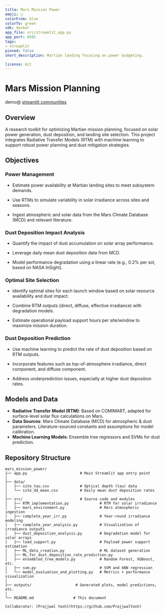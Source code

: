```yaml
---
title: Mars Mission Power
emoji: 🚀
colorFrom: blue
colorTo: green
sdk: docker
app_file: src/streamlit_app.py
app_port: 8501
tags:
- streamlit
pinned: false
short_description: Martian landing focusing on power budgeting.

license: mit
---
```


# Mars Mission Planning
demo@ [streamlit communities](https://mars-mission-power.streamlit.app/)

## Overview
A research toolkit for optimizing Martian mission planning, focused on solar power generation, dust deposition, and landing site selection. This project integrates Radiative Transfer Models (RTM) with machine learning to support robust power planning and dust mitigation strategies.
## Objectives

### Power Management 
- Estimate power availability at Martian landing sites to meet subsystem demands.

- Use RTMs to simulate variability in solar irradiance across sites and seasons.

- Ingest atmospheric and solar data from the Mars Climate Database (MCD) and relevant literature.

### Dust Deposition Impact Analysis
- Quantify the impact of dust accumulation on solar array performance.

- Leverage daily mean dust deposition data from MCD.

- Model performance degradation using a linear rate (e.g., 0.2% per sol, based on NASA InSight).

### Optimal Site Selection
- Identify optimal sites for each launch window based on solar resource availability and dust impact.

- Combine RTM outputs (direct, diffuse, effective irradiance) with degradation models.

- Estimate operational payload support hours per site/window to maximize mission duration.


### Dust Deposition Prediction
- Use machine learning to predict the rate of dust deposition based on RTM outputs.
 
- Incorporate features such as top-of-atmosphere irradiance, direct component, and diffuse component.
 
- Address underprediction issues, especially at higher dust deposition rates.

## Models and Data
- **Radiative Transfer Model (RTM)**: Based on COMIMART, adapted for surface-level solar flux calculations on Mars.
- **Data Sources**: Mars Climate Database (MCD) for atmospheric & dust parameters. Literature-sourced constants and assumptions for model calibration.
- **Machine Learning Models**: Ensemble tree regressors and SVMs for dust prediction.

## Repository Structure

```plaintext
mars_mission_power/
├── app.py                        # Main Streamlit app entry point
│
├── data/
│   ├── site_tau.csv              # Optical depth (tau) data
│   └── site_dd_mean.csv          # Daily mean dust deposition rates
│
├── src/                          # Source code and modules
│   ├── RTM_implementation.py              # RTM for solar irradiance
│   ├── mars_environment.py                # Mars atmospheric ingestion
│   ├── complete_year_irr.py               # Year-round irradiance modeling
│   ├── complete_year_analysis.py          # Visualization of irradiance outputs
│   ├── dust_deposition_analysis.py        # Degradation model for solar arrays
│   ├── load_support.py                    # Payload power support estimation
│   ├── ML_data_creation.py                # ML dataset generation
│   ├── ML_for_dust_deposition_rate_prediction.py
│   ├── ensembled_tree_models.py           # Random Forest, XGBoost, etc.
│   ├── svm.py                             # SVM and kNN regression
│   └── model_evaluation_and_plotting.py   # Metrics + performance visualization
│
├── outputs/                    # Generated plots, model predictions, etc.
│
└── README.md                  # This document

Collaborator: [Prajjwal Yash](https://github.com/PrajjwalYash)
